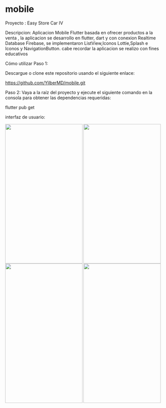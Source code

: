 # mobile
   
Proyecto : Easy Store Car IV

Descripcion: Aplicacion Mobile Flutter basada en ofrecer productos a la venta , la aplicacion se desarrollo en flutter, dart y con 
conexion Realtime Database Firebase, se implementaron ListView,Iconos Lottie,Splash e Iconos y NavigationButton.
cabe recordar la aplicacion se realizo con fines educativos 



Cómo utilizar
Paso 1:

Descargue o clone este repositorio usando el siguiente enlace:

https://github.com/YilberMD/mobile.git




Paso 2:
Vaya a la raíz del proyecto y ejecute el siguiente comando en la consola para obtener las dependencias requeridas:

flutter pub get 





interfaz de usuario:

<a href="url"><img src="https://user-images.githubusercontent.com/105758362/175659572-b44b0e15-b8d3-4b17-ab3c-8b7dc0295575.jpeg" align="left" height="448" width="248" ></a>
<a href="url"><img src="https://user-images.githubusercontent.com/105758362/175661064-4bbb022a-c8ff-4373-bd75-6705acd65697.png" align="left" height="448" width="248" ></a>
<a href="url"><img src="https://user-images.githubusercontent.com/105758362/175661520-c1386bc0-2b86-4d4d-81c2-c9c5ddb08a26.png" align="left" height="448" width="248" ></a>
<a href="url"><img src="https://user-images.githubusercontent.com/105758362/175661766-35afbfd3-5825-4962-b9e5-f6c579650654.png" align="left" height="448" width="248" ></a>
